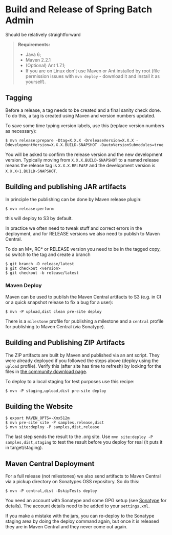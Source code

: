 # Build and Release of Spring Batch Admin

Should be relatively straightforward

> **Requirements:**
>
> * Java 6;
> * Maven 2.2.1
> * (Optional) Ant 1.7.1;
> * If you are on Linux don't use Maven or Ant installed by root (file
>    permission issues with `mvn deploy` - download it and install
>    it as yourself).

## Tagging

Before a release, a tag needs to be created and a final sanity check done.  To do this, a tag is created using Maven and version numbers updated.

To save some time typing version labels, use this (replace version numbers as necessary):

    $ mvn release:prepare -Dtag=X.X.X -DreleaseVersion=X.X.X -DdevelopmentVersion=X.X.X.BUILD-SNAPSHOT -DautoVersionSubmodules=true

You will be asked to confirm the release version and the new development version.  Typically moving from `X.X.X.BUILD-SNAPSHOT` to a named release means the release tag is `X.X.X.RELEASE` and the development version is `X.X.X+1.BUILD-SNAPSHOT`.

## Building and publishing JAR artifacts

In principle the publishing can be done by Maven release plugin:

    $ mvn release:perform

this will deploy to S3 by default.

In practice we often need to tweak stuff and correct errors in the
deployment, and for RELEASE versions we also need to publish to Maven
Central.

To do an M\*, RC\* or RELEASE version you need to be in the tagged copy, so switch to the tag and create a branch

    $ git branch -D release/latest
    $ git checkout <version>
    $ git checkout -b release/latest

### Maven Deploy

Maven can be used to publish the Maven Central artifacts to S3
(e.g. in CI or a quick snapshot release to fix a bug for a user):

    $ mvn -P upload,dist clean pre-site deploy

There is a `milestone` profile for publishing a milestone and a
`central` profile for publishing to Maven Central (via Sonatype).

## Building and Publishing ZIP Artifacts

The ZIP artifacts are built by Maven and published via an ant script.
They were already deployed if you followed the steps above (deploy
using the `upload` profile).  Verify this (after site has time to
refresh) by looking for the files in [the community download
page][CommunityDownloads].

To deploy to a local staging for test purposes use this recipe:

    $ mvn -P staging,upload,dist pre-site deploy

## Building the Website

    $ export MAVEN_OPTS=-Xmx512m 
    $ mvn pre-site site -P samples,release,dist
    $ mvn site:deploy -P samples,dist,release

The last step sends the result to the .org site. Use `mvn site:deploy
-P samples,dist,staging` to test the result before you deploy for real
(it puts it in target/staging).


## Maven Central Deployment

For a full release (not milestones) we also send artifacts to Maven
Central via a pickup directory on Sonatypes OSS repository.  So do
this:

    $ mvn -P central,dist -DskipTests deploy

You need an account with Sonatype and some GPG setup (see
[Sonatype][] for details). The account details need to be added to
your `settings.xml`.

If you make a mistake with the jars, you can re-deploy to the Sonatype
staging area by doing the deploy command again, but once it is
released they are in Maven Central and they never come out again.

[Sonatype]: https://docs.sonatype.org/display/Repository/Sonatype+OSS+Maven+Repository+Usage+Guide
[Downloads]: http://static.springframework.org/downloads/nightly/release-download.php?project=BATCHADM
[CommunityDownloads]: http://www.springsource.com/download/community
